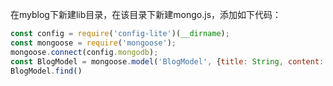 在myblog下新建lib目录，在该目录下新建mongo.js，添加如下代码：
```javascript
const config = require('config-lite')(__dirname);
const mongoose = require('mongoose');
mongoose.connect(config.mongodb);
const BlogModel = mongoose.model('BlogModel', {title: String, content: String});
BlogModel.find()